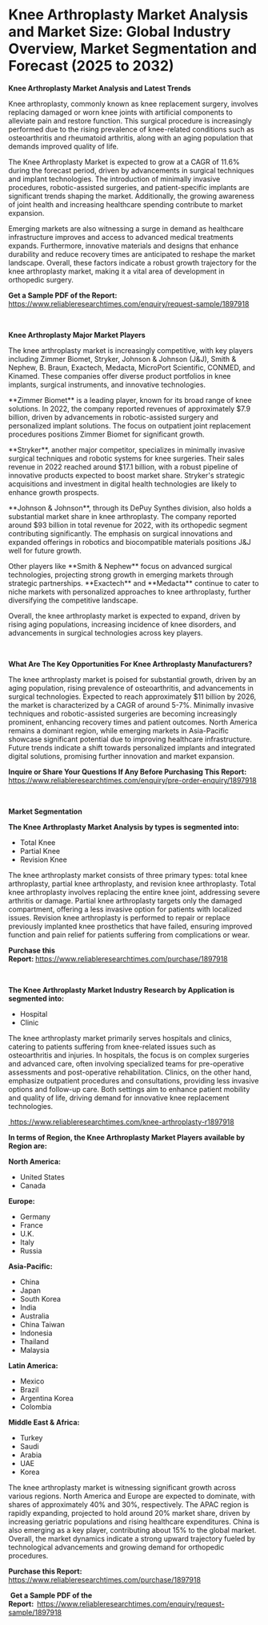 <p><h1>Knee Arthroplasty Market Analysis and Market Size: Global Industry Overview, Market Segmentation and Forecast (2025 to 2032)</h1></p><p><strong>Knee Arthroplasty Market Analysis and Latest Trends</strong></p>
<p><p>Knee arthroplasty, commonly known as knee replacement surgery, involves replacing damaged or worn knee joints with artificial components to alleviate pain and restore function. This surgical procedure is increasingly performed due to the rising prevalence of knee-related conditions such as osteoarthritis and rheumatoid arthritis, along with an aging population that demands improved quality of life.</p><p>The Knee Arthroplasty Market is expected to grow at a CAGR of 11.6% during the forecast period, driven by advancements in surgical techniques and implant technologies. The introduction of minimally invasive procedures, robotic-assisted surgeries, and patient-specific implants are significant trends shaping the market. Additionally, the growing awareness of joint health and increasing healthcare spending contribute to market expansion.</p><p>Emerging markets are also witnessing a surge in demand as healthcare infrastructure improves and access to advanced medical treatments expands. Furthermore, innovative materials and designs that enhance durability and reduce recovery times are anticipated to reshape the market landscape. Overall, these factors indicate a robust growth trajectory for the knee arthroplasty market, making it a vital area of development in orthopedic surgery.</p></p>
<p><strong>Get a Sample PDF of the Report:&nbsp;</strong> <a href="https://www.reliableresearchtimes.com/enquiry/request-sample/1897918?utm_campaign=3088&utm_medium=2&utm_source=Github&utm_content=ia&utm_term=13042025&utm_id=knee-arthroplasty">https://www.reliableresearchtimes.com/enquiry/request-sample/1897918</a></p>
<p>&nbsp;</p>
<p><strong>Knee Arthroplasty Major Market Players</strong></p>
<p><p>The knee arthroplasty market is increasingly competitive, with key players including Zimmer Biomet, Stryker, Johnson & Johnson (J&J), Smith & Nephew, B. Braun, Exactech, Medacta, MicroPort Scientific, CONMED, and Kinamed. These companies offer diverse product portfolios in knee implants, surgical instruments, and innovative technologies.</p><p>**Zimmer Biomet** is a leading player, known for its broad range of knee solutions. In 2022, the company reported revenues of approximately $7.9 billion, driven by advancements in robotic-assisted surgery and personalized implant solutions. The focus on outpatient joint replacement procedures positions Zimmer Biomet for significant growth.</p><p>**Stryker**, another major competitor, specializes in minimally invasive surgical techniques and robotic systems for knee surgeries. Their sales revenue in 2022 reached around $17.1 billion, with a robust pipeline of innovative products expected to boost market share. Stryker's strategic acquisitions and investment in digital health technologies are likely to enhance growth prospects.</p><p>**Johnson & Johnson**, through its DePuy Synthes division, also holds a substantial market share in knee arthroplasty. The company reported around $93 billion in total revenue for 2022, with its orthopedic segment contributing significantly. The emphasis on surgical innovations and expanded offerings in robotics and biocompatible materials positions J&J well for future growth.</p><p>Other players like **Smith & Nephew** focus on advanced surgical technologies, projecting strong growth in emerging markets through strategic partnerships. **Exactech** and **Medacta** continue to cater to niche markets with personalized approaches to knee arthroplasty, further diversifying the competitive landscape.</p><p>Overall, the knee arthroplasty market is expected to expand, driven by rising aging populations, increasing incidence of knee disorders, and advancements in surgical technologies across key players.</p></p>
<p>&nbsp;</p>
<p><strong>What Are The Key Opportunities For Knee Arthroplasty Manufacturers?</strong></p>
<p><p>The knee arthroplasty market is poised for substantial growth, driven by an aging population, rising prevalence of osteoarthritis, and advancements in surgical technologies. Expected to reach approximately $11 billion by 2026, the market is characterized by a CAGR of around 5-7%. Minimally invasive techniques and robotic-assisted surgeries are becoming increasingly prominent, enhancing recovery times and patient outcomes. North America remains a dominant region, while emerging markets in Asia-Pacific showcase significant potential due to improving healthcare infrastructure. Future trends indicate a shift towards personalized implants and integrated digital solutions, promising further innovation and market expansion.</p></p>
<p><strong>Inquire or Share Your Questions If Any Before Purchasing This Report:</strong> <a href="https://www.reliableresearchtimes.com/enquiry/pre-order-enquiry/1897918?utm_campaign=3088&utm_medium=2&utm_source=Github&utm_content=ia&utm_term=13042025&utm_id=knee-arthroplasty">https://www.reliableresearchtimes.com/enquiry/pre-order-enquiry/1897918</a></p>
<p>&nbsp;</p>
<p><strong>Market Segmentation</strong></p>
<p><strong>The Knee Arthroplasty Market Analysis by types is segmented into:</strong></p>
<p><ul><li>Total Knee</li><li>Partial Knee</li><li>Revision Knee</li></ul></p>
<p><p>The knee arthroplasty market consists of three primary types: total knee arthroplasty, partial knee arthroplasty, and revision knee arthroplasty. Total knee arthroplasty involves replacing the entire knee joint, addressing severe arthritis or damage. Partial knee arthroplasty targets only the damaged compartment, offering a less invasive option for patients with localized issues. Revision knee arthroplasty is performed to repair or replace previously implanted knee prosthetics that have failed, ensuring improved function and pain relief for patients suffering from complications or wear.</p></p>
<p><strong>Purchase this Report:&nbsp;</strong><a href="https://www.reliableresearchtimes.com/purchase/1897918?utm_campaign=3088&utm_medium=2&utm_source=Github&utm_content=ia&utm_term=13042025&utm_id=knee-arthroplasty">https://www.reliableresearchtimes.com/purchase/1897918</a></p>
<p>&nbsp;</p>
<p><strong>The Knee Arthroplasty Market Industry Research by Application is segmented into:</strong></p>
<p><ul><li>Hospital</li><li>Clinic</li></ul></p>
<p><p>The knee arthroplasty market primarily serves hospitals and clinics, catering to patients suffering from knee-related issues such as osteoarthritis and injuries. In hospitals, the focus is on complex surgeries and advanced care, often involving specialized teams for pre-operative assessments and post-operative rehabilitation. Clinics, on the other hand, emphasize outpatient procedures and consultations, providing less invasive options and follow-up care. Both settings aim to enhance patient mobility and quality of life, driving demand for innovative knee replacement technologies.</p></p>
<p><a href="https://www.reliableresearchtimes.com/knee-arthroplasty-r1897918?utm_campaign=3088&utm_medium=2&utm_source=Github&utm_content=ia&utm_term=13042025&utm_id=knee-arthroplasty">&nbsp;https://www.reliableresearchtimes.com/knee-arthroplasty-r1897918</a></p>
<p><strong>In terms of Region, the Knee Arthroplasty Market Players available by Region are:</strong></p>
<p>
    <p> <strong> North America: </strong>
        <ul>
            <li>United States</li>
            <li>Canada</li>
        </ul>
        </p> 
    <p> <strong> Europe: </strong>
        <ul>
            <li>Germany</li>
            <li>France</li>
            <li>U.K.</li>
            <li>Italy</li>
            <li>Russia</li>
        </ul>
        </p> 
    <p> <strong> Asia-Pacific: </strong>
        <ul>
            <li>China</li>
            <li>Japan</li>
            <li>South Korea</li>
            <li>India</li>
            <li>Australia</li>
            <li>China Taiwan</li>
            <li>Indonesia</li>
            <li>Thailand</li>
            <li>Malaysia</li>
        </ul>
        </p> 
    <p> <strong> Latin America: </strong>
        <ul>
            <li>Mexico</li>
            <li>Brazil</li>
            <li>Argentina Korea</li>
            <li>Colombia</li>
        </ul>
        </p> 
    <p> <strong> Middle East & Africa: </strong>
        <ul>
            <li>Turkey</li>
            <li>Saudi</li>
            <li>Arabia</li>
            <li>UAE</li>
            <li>Korea</li>
        </ul>
    </p>
    </p>
<p><p>The knee arthroplasty market is witnessing significant growth across various regions. North America and Europe are expected to dominate, with shares of approximately 40% and 30%, respectively. The APAC region is rapidly expanding, projected to hold around 20% market share, driven by increasing geriatric populations and rising healthcare expenditures. China is also emerging as a key player, contributing about 15% to the global market. Overall, the market dynamics indicate a strong upward trajectory fueled by technological advancements and growing demand for orthopedic procedures.</p></p>
<p><strong>Purchase this Report: </strong><a href="https://www.reliableresearchtimes.com/purchase/1897918?utm_campaign=3088&utm_medium=2&utm_source=Github&utm_content=ia&utm_term=13042025&utm_id=knee-arthroplasty">https://www.reliableresearchtimes.com/purchase/1897918</a></p>
<p>&nbsp;<strong>Get a Sample PDF of the Report:&nbsp;&nbsp;</strong><a href="https://www.reliableresearchtimes.com/enquiry/request-sample/1897918?utm_campaign=3088&utm_medium=2&utm_source=Github&utm_content=ia&utm_term=13042025&utm_id=knee-arthroplasty">https://www.reliableresearchtimes.com/enquiry/request-sample/1897918</a></p>
<p><strong></strong></p>
<p><p></p><p></p><p></p></p>